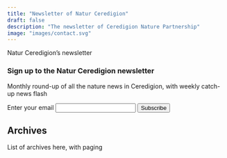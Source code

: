 ```yaml
---
title: "Newsletter of Natur Ceredigion"
draft: false
description: "The newsletter of Ceredigion Nature Partnership"
image: "images/contact.svg"
---
```


Natur Ceredigion’s newsletter

<h3>Sign up to the Natur Ceredigion newsletter</h3>
<p>Monthly round-up of all the nature news in Ceredigion, with weekly catch-up news flash</p>
<form
  action="https://buttondown.email/api/emails/embed-subscribe/NaturCeredigion"
  method="post"
  target="popupwindow"
  onsubmit="window.open('https://buttondown.email/NaturCeredigion', 'popupwindow')"
  class="embeddable-buttondown-form"
>
  <label for="bd-email">Enter your email</label>
  <input type="email" name="email" id="bd-email" />

  <input type="submit" value="Subscribe" />
</form>

<h2>Archives</h2>

List of archives here, with paging
